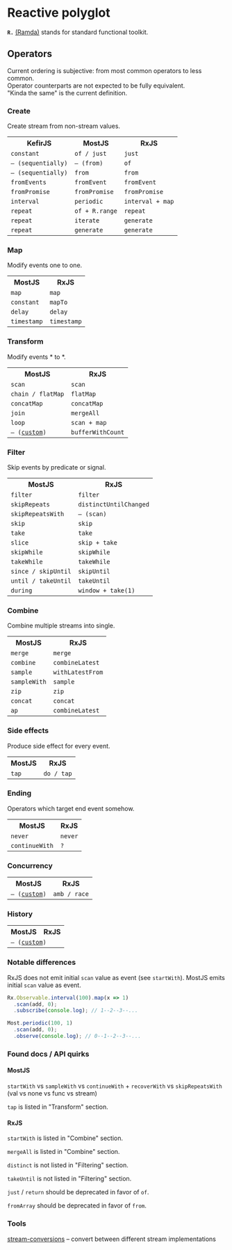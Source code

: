 # Reactive polyglot

**`R.`** [(Ramda)](http://ramdajs.com/0.19.1/index.html) stands for standard functional toolkit.

## Operators

Current ordering is subjective: from most common operators to less common.<br/>
Operator counterparts are not expected to be fully equivalent.<br/>
"Kinda the same" is the current definition.

### Create

Create stream from non-stream values.

<table>
<tr><th>KefirJS</th><th>MostJS</th><th>RxJS</th></tr>
<tr><td><code>constant</code></td><td><code>of / just</code></td><td><code>just</code></td></tr>
<tr><td><code>– (sequentially)</code></td><td><code>– (from)</code></td><td><code>of</code></td></tr>
<tr><td><code>– (sequentially)</code></td><td><code>from</code></td><td><code>from</code></td></tr>
<tr><td><code>fromEvents</code></td><td><code>fromEvent</code></td><td><code>fromEvent</code></td></tr>
<tr><td><code>fromPromise</code></td><td><code>fromPromise</code></td><td><code>fromPromise</code></td></tr>
<tr><td><code>interval</code></td><td><code>periodic</code></td><td><code>interval + map</code></td></tr>
<tr><td><code>repeat</code></td><td><code>of + R.range</code></td><td><code>repeat</code></td></tr>
<tr><td><code>repeat</code></td><td><code>iterate</code></td><td><code>generate</code></td></tr>
<tr><td><code>repeat</code></td><td><code>generate</code></td><td><code>generate</code></td></tr>
</table>

### Map

Modify events one to one.

<table>
<tr><th>MostJS</th><th>RxJS</th></tr>
<tr><td><code>map</code></td><td><code>map</code></td></tr>
<tr><td><code>constant</code></td><td><code>mapTo</code></td></tr>
<tr><td><code>delay</code></td><td><code>delay</code></td></tr>
<tr><td><code>timestamp</code></td><td><code>timestamp</code></td></tr>
</table>

### Transform

Modify events * to *.

<table>
<tr><th>MostJS</th><th>RxJS</th></tr>
<tr><td><code>scan</code></td><td><code>scan</code></td></tr>
<tr><td><code>chain / flatMap</code></td><td><code>flatMap</code></td></tr>
<tr><td><code>concatMap</code></td><td><code>concatMap</code></td></tr>
<tr><td><code>join</code></td><td><code>mergeAll</code></td></tr>
<tr><td><code>loop</code></td><td><code>scan + map</code></td></tr>
<tr><td><code>– (<a href="bufferWithCount.md">custom</a>)</code></td><td><code>bufferWithCount</code></td></tr>
</table>

### Filter

Skip events by predicate or signal.

<table>
<tr><th>MostJS</th><th>RxJS</th></tr>
<tr><td><code>filter</code></td><td><code>filter</code></td></tr>
<tr><td><code>skipRepeats</code></td><td><code>distinctUntilChanged</code></td></tr>
<tr><td><code>skipRepeatsWith</code></td><td><code>– (scan)</code></td></tr>
<tr><td><code>skip</code></td><td><code>skip</code></td></tr>
<tr><td><code>take</code></td><td><code>take</code></td></tr>
<tr><td><code>slice</code></td><td><code>skip + take</code></td></tr>
<tr><td><code>skipWhile</code></td><td><code>skipWhile</code></td></tr>
<tr><td><code>takeWhile</code></td><td><code>takeWhile</code></td></tr>
<tr><td><code>since / skipUntil</code></td><td><code>skipUntil</code></td></tr>
<tr><td><code>until / takeUntil</code></td><td><code>takeUntil</code></td></tr>
<tr><td><code>during</code></td><td><code>window + take(1)</code></td></tr>
</table>

### Combine 

Combine multiple streams into single.

<table>
<tr><th>MostJS</th><th>RxJS</th></tr>
<tr><td><code>merge</code></td><td><code>merge</code></td></tr>
<tr><td><code>combine</code></td><td><code>combineLatest</code></td></tr>
<tr><td><code>sample</code></td><td><code>withLatestFrom</code></td></tr>
<tr><td><code>sampleWith</code></td><td><code>sample</code></td></tr>
<tr><td><code>zip</code></td><td><code>zip</code></td></tr>
<tr><td><code>concat</code></td><td><code>concat</code></td></tr>
<tr><td><code>ap</code></td><td><code>combineLatest</code></td></tr>
</table>

### Side effects 

Produce side effect for every event.

<table>
<tr><th>MostJS</th><th>RxJS</th></tr>
<tr><td><code>tap</code></td><td><code>do / tap</code></td></tr>
</table>

### Ending

Operators which target end event somehow.

<table>
<tr><th>MostJS</th><th>RxJS</th></tr>
<tr><td><code>never</code></td><td><code>never</code></td></tr>
<tr><td><code>continueWith</code></td><td><code>?</code></td></tr>
</table>

### Concurrency

<table>
<tr><th>MostJS</th><th>RxJS</th></tr>
<tr><td><code>– (<a href="https://github.com/ivan-kleshnin/reactive-polyglot/wiki/race">custom</a>)</code></td><td><code>amb / race</code></td></tr>
</table>

### History

<table>
<tr><th>MostJS</th><th>RxJS</th></tr>
<tr><td colspan="2"><code>– (<a href="history.md">custom</a>)</code></td></tr>
</table>

### Notable differences

RxJS does not emit initial `scan` value as event (see `startWith`).
MostJS emits initial `scan` value as event.

```js
Rx.Observable.interval(100).map(x => 1)
  .scan(add, 0);
  .subscribe(console.log); // 1--2--3--...

Most.periodic(100, 1)
  .scan(add, 0);
  .observe(console.log); // 0--1--2--3--...
```

### Found docs / API quirks

#### MostJS 

`startWith` vs `sampleWith` vs `continueWith` + `recoverWith` vs `skipRepeatsWith`<br/>
(val vs none vs func vs stream)

`tap` is listed in "Transform" section.

#### RxJS

`startWith` is listed in "Combine" section.

`mergeAll` is listed in "Combine" section.

`distinct` is not listed in "Filtering" section.

`takeUntil` is not listed in "Filtering" section.

`just` / `return` should be deprecated in favor of `of`.

`fromArray` should be deprecated in favor of `from`.

### Tools

[stream-conversions](https://github.com/TylorS/stream-conversions) – convert between different stream implementations
